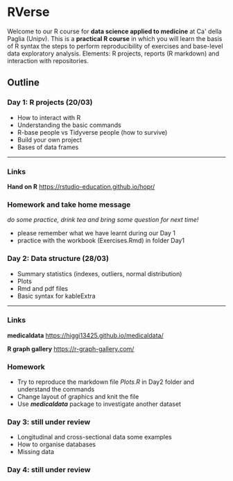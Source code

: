 # RVerse
Welcome to our R course for **data science applied to medicine** at Ca' della Paglia (Unipv).
This is a **practical R course** in which you will learn the basis of R syntax the steps to perform reproducibility of exercises and base-level data exploratory analysis. 
Elements: R projects, reports (R markdown) and interaction with repositories.

## Outline

### Day 1: R projects (20/03)
- How to interact with R
- Understanding the basic commands
- R-base people vs Tidyverse people (how to survive)
- Build your own project
- Bases of data frames
- - -
### Links
**Hand on R** https://rstudio-education.github.io/hopr/
  
### **Homework and take home message**
*do some practice, drink tea and bring some question for next time!*
- please remember what we have learnt during our Day 1 
- practice with the workbook (Exercises.Rmd) in folder Day1


### Day 2: Data structure (28/03)
- Summary statistics (indexes, outliers, normal distribution)
- Plots
- Rmd and pdf files 
- Basic syntax for kableExtra

- - - 
### Links
**medicaldata** https://higgi13425.github.io/medicaldata/

**R graph gallery** https://r-graph-gallery.com/


### Homework
- Try to reproduce the markdown file *Plots.R* in Day2 folder and understand the commands
- Change layout of graphics and knit the file
- Use ***medicaldata*** package to investigate another dataset


### Day 3: still under review
- Longitudinal and cross-sectional data some examples
- How to organise databases
- Missing data

### Day 4: still under review
  
